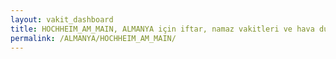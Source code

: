 ```yaml
---
layout: vakit_dashboard
title: HOCHHEIM_AM_MAIN, ALMANYA için iftar, namaz vakitleri ve hava durumu - ilçe/eyalet seç
permalink: /ALMANYA/HOCHHEIM_AM_MAIN/
---
```


<script type="text/javascript">
  var GLOBAL_COUNTRY = 'ALMANYA';
  var GLOBAL_CITY = 'HOCHHEIM_AM_MAIN';
  var GLOBAL_STATE = '';
  var lat = 72;
  var lon = 21;
</script>
